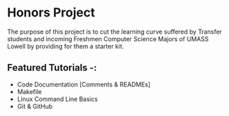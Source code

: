 # Honors Project

The purpose of this project is to cut the learning curve suffered by Transfer students and incoming Freshmen Computer Science Majors of UMASS Lowell by providing for them a starter kit.

## Featured Tutorials -:
  - Code Documentation [Comments & READMEs]
  - Makefile
  - Linux Command Line Basics
  - Git & GitHub